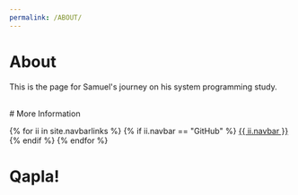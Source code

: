 ```yaml
---
permalink: /ABOUT/
---
```


# About

This is the page for Samuel's journey on his system programming study.

<br>
# More Information

{% for ii in site.navbarlinks %}
  {% if ii.navbar == "GitHub" %}
    <a href="{{ ii.link | relative_url }}">{{ ii.navbar }}</a>
  {% endif %}
{% endfor %}
<br>

# Qapla!
